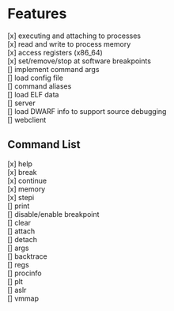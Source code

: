 # Features

[x] executing and attaching to processes    
[x] read and write to process memory    
[x] access registers (x86_64)    
[x] set/remove/stop at software breakpoints    
[] implement command args   
[] load config file    
[] command aliases    
[] load ELF data    
[] server    
[] load DWARF info to support source debugging    
[] webclient    

## Command List

[x] help    
[x] break    
[x] continue    
[x] memory    
[x] stepi    
[] print    
[] disable/enable breakpoint    
[] clear    
[] attach    
[] detach    
[] args    
[] backtrace    
[] regs    
[] procinfo    
[] plt    
[] aslr    
[] vmmap    

